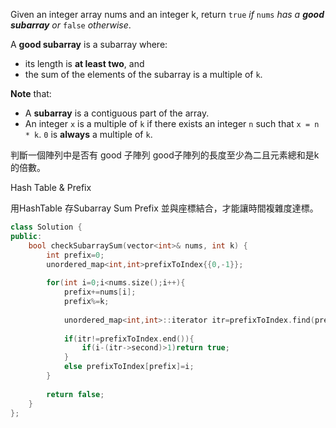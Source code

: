 Given an integer array nums and an integer k, return `true` _if_ `nums` _has a **good subarray** or_ `false` _otherwise_.

A **good subarray** is a subarray where:

- its length is **at least two**, and
- the sum of the elements of the subarray is a multiple of `k`.

**Note** that:

- A **subarray** is a contiguous part of the array.
- An integer `x` is a multiple of `k` if there exists an integer `n` such that `x = n * k`. `0` is **always** a multiple of `k`.

判斷一個陣列中是否有 good 子陣列
good子陣列的長度至少為二且元素總和是k的倍數。

Hash Table  & Prefix

用HashTable 存Subarray Sum Prefix 並與座標結合，才能讓時間複雜度達標。

```cpp
class Solution {
public:
    bool checkSubarraySum(vector<int>& nums, int k) {
        int prefix=0;
        unordered_map<int,int>prefixToIndex{{0,-1}};
        
        for(int i=0;i<nums.size();i++){
            prefix+=nums[i];
            prefix%=k;
            
            unordered_map<int,int>::iterator itr=prefixToIndex.find(prefix);
            
            if(itr!=prefixToIndex.end()){
                if(i-(itr->second)>1)return true;
            }
            else prefixToIndex[prefix]=i;  
        }
        
        return false;
    }
};
```